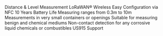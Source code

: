 Distance & Level Measurement
LoRaWAN® Wireless
Easy Configuration via NFC
10 Years Battery Life
Measuring ranges from 0.3m to 10m
Measurements in very small containers or openings
Suitable for measuring benign and chemical mediums
Non-contact detection for any corrosive liquid chemicals or combustibles
US915 Support

